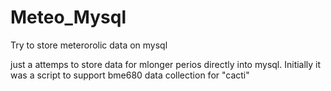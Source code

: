 # Meteo_Mysql
Try to store meterorolic data on mysql

just a attemps to store data for mlonger perios directly into mysql.
Initially it was a script to support bme680 data collection for "cacti"
